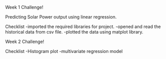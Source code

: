 Week 1 Challenge!

Predicting Solar Power output using linear regression.

Checklist
-imported the required libraries for project.
-opened and read the historical data from csv file.
-plotted the data using matplot library.

Week 2 Challenge!

Checklist
-Histogram plot
-multivariate regression model
